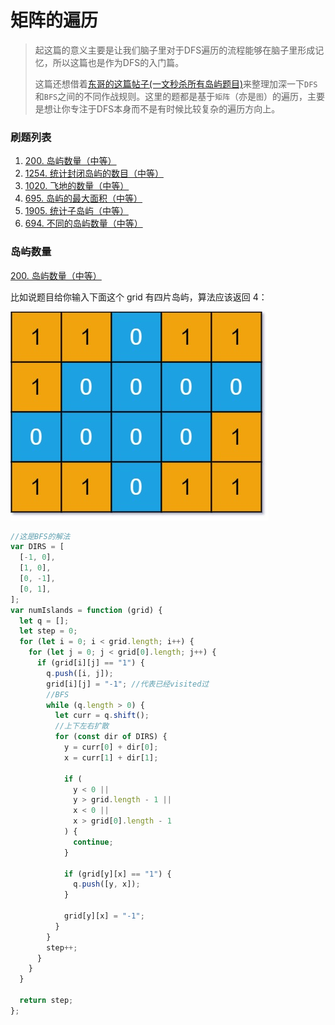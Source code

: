 # 矩阵的遍历

>起这篇的意义主要是让我们脑子里对于DFS遍历的流程能够在脑子里形成记忆，所以这篇也是作为DFS的入门篇。
>
>这篇还想借着[东哥的这篇帖子(一文秒杀所有岛屿题目)](https://labuladong.gitee.io/algo/4/30/111/)来整理加深一下`DFS`和`BFS`之间的不同作战规则。这里的题都是基于`矩阵`（亦是`图`）的遍历，主要是想让你专注于DFS本身而不是有时候比较复杂的遍历方向上。

### **刷题列表**

1. [200. 岛屿数量（中等）](#岛屿数量)
1. [1254. 统计封闭岛屿的数目（中等）](#统计封闭岛屿的数目)
1. [1020. 飞地的数量（中等）](#飞地的数量)
1. [695. 岛屿的最大面积（中等）](#岛屿的最大面积)
1. [1905. 统计子岛屿（中等）](#统计子岛屿)
1. [694. 不同的岛屿数量（中等）](#不同的岛屿数量)

### 岛屿数量

[200. 岛屿数量（中等）](https://leetcode.com/problems/number-of-islands/)

比如说题目给你输入下面这个 grid 有四片岛屿，算法应该返回 4：

![](./pictures/200.jpeg)

```js
//这是BFS的解法
var DIRS = [
  [-1, 0],
  [1, 0],
  [0, -1],
  [0, 1],
];
var numIslands = function (grid) {
  let q = [];
  let step = 0;
  for (let i = 0; i < grid.length; i++) {
    for (let j = 0; j < grid[0].length; j++) {
      if (grid[i][j] == "1") {
        q.push([i, j]);
        grid[i][j] = "-1"; //代表已经visited过
        //BFS
        while (q.length > 0) {
          let curr = q.shift();
          //上下左右扩散
          for (const dir of DIRS) {
            y = curr[0] + dir[0];
            x = curr[1] + dir[1];

            if (
              y < 0 ||
              y > grid.length - 1 ||
              x < 0 ||
              x > grid[0].length - 1
            ) {
              continue;
            }

            if (grid[y][x] == "1") {
              q.push([y, x]);
            }

            grid[y][x] = "-1";
          }
        }
        step++;
      }
    }
  }

  return step;
};
```
